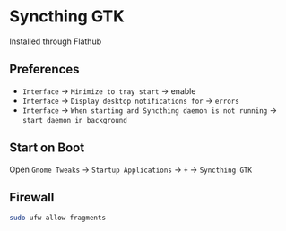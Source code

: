 # Syncthing GTK

Installed through Flathub

## Preferences

- `Interface` -> `Minimize to tray start` -> enable
- `Interface` -> `Display desktop notifications for` -> `errors`
- `Interface` -> `When starting and Syncthing daemon is not running` -> `start daemon in background`

## Start on Boot

Open `Gnome Tweaks` -> `Startup Applications` -> `+` -> `Syncthing GTK`

## Firewall

```sh
sudo ufw allow fragments
```
